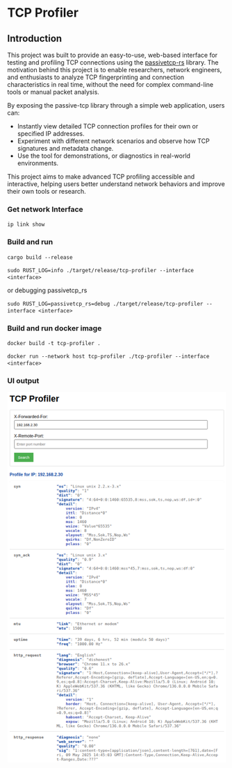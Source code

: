 # TCP Profiler

## Introduction

This project was built to provide an easy-to-use, web-based interface for testing and profiling TCP connections using the [passivetcp-rs](https://github.com/biandratti/passivetcp-rs) library. The motivation behind this project is to enable researchers, network engineers, and enthusiasts to analyze TCP fingerprinting and connection characteristics in real time, without the need for complex command-line tools or manual packet analysis.

By exposing the passive-tcp library through a simple web application, users can:
- Instantly view detailed TCP connection profiles for their own or specified IP addresses.
- Experiment with different network scenarios and observe how TCP signatures and metadata change.
- Use the tool for demonstrations, or diagnostics in real-world environments.

This project aims to make advanced TCP profiling accessible and interactive, helping users better understand network behaviors and improve their own tools or research.

###  Get network Interface
```
ip link show
```

### Build and run
```
cargo build --release
```
```
sudo RUST_LOG=info ./target/release/tcp-profiler --interface <interface>
```
or debugging passivetcp_rs
```
sudo RUST_LOG=passivetcp_rs=debug ./target/release/tcp-profiler --interface <interface>
```


### Build and run docker image
```
docker build -t tcp-profiler .
```
```
docker run --network host tcp-profiler ./tcp-profiler --interface <interface>
```

### UI output
![img.png](example.png)
